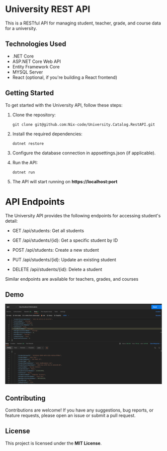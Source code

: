 # University REST API

This is a RESTful API for managing student, teacher, grade, and course data for a university.

## Technologies Used

- .NET Core
- ASP.NET Core Web API
- Entity Framework Core
- MYSQL Server
- React (optional, if you're building a React frontend)

## Getting Started

To get started with the University API, follow these steps:

1. Clone the repository:

    ```shell
   git clone git@github.com:Nix-code/University.Catalog.RestAPI.git

2. Install the required dependencies:

    ```shell
    dotnet restore

3. Configure the database connection in appsettings.json (if applicable).

4. Run the API:

    ```shell
    dotnet run

5. The API will start running on **https://localhost:port**

# API Endpoints

The University API provides the following endpoints for accessing student's detail:

- GET /api/students: Get all students

- GET /api/students/{id}: Get a specific student by ID

- POST /api/students: Create a new student

- PUT /api/students/{id}: Update an existing student

- DELETE /api/students/{id}: Delete a student

Similar endpoints are available for teachers, grades, and courses

## Demo

![GET request Demo](assets/GET.png)


## Contributing
Contributions are welcome! If you have any suggestions, bug reports, or feature requests, please open an issue or submit a pull request.

## License
This project is licensed under the **MIT License**.
